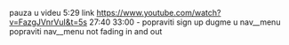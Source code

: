 pauza u videu
5:29
link
https://www.youtube.com/watch?v=FazgJVnrVuI&t=5s
27:40
33:00 - popraviti sign up dugme u nav__menu
        popraviti nav__menu not fading in and out